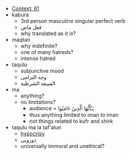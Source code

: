 - [Context: 61](https://quran.com/61)
- kabura
    - 3rd person masculine singular perfect verb
    - فعل ماض
    - why translated as *it is*?
- maqtan
    - why indefinite?
    - one of many hatreds?
    - intense hatred
- taqulu
    - subjunctive mood
    - وجه التزامی
    - الصيغة الشرطية
- ma
    - anything?
    - no limitations?
        - audience = يَـٰٓأَيُّهَا ٱلَّذِينَ ءَامَنُوا
        - thus anything limited to iman to iman
        - not things related to kufr and shirk
- taqulu ma la taf'alun
    - [hypocrisy](https://www.google.com/search?q=hypocrisy+image&source=lnms&tbm=isch&sa=X&ved=2ahUKEwjB4py49Jj4AhWDGuwKHU-1A2AQ_AUoAXoECAEQAw&biw=1294&bih=668&dpr=1)
    - دورویی
    - universally immoral and unethical?